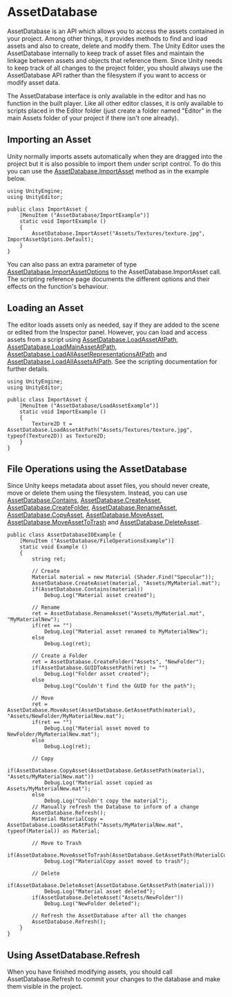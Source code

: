 AssetDatabase
=============


AssetDatabase is an API which allows you to access the assets contained in your project. Among other things, it provides methods to find and load assets and also to create, delete and modify them. The Unity Editor uses the AssetDatabase internally to keep track of asset files and maintain the linkage between assets and objects that reference them. Since Unity needs to keep track of all changes to the project folder, you should always use the AssetDatabase API rather than the filesystem if you want to access or modify asset data.

The AssetDatabase interface is only available in the editor and has no function in the built player. Like all other editor classes, it is only available to scripts placed in the Editor folder (just create a folder named "Editor" in the main Assets folder of your project if there isn't one already).

Importing an Asset
------------------


Unity normally imports assets automatically when they are dragged into the project but it is also possible to import them under script control. To do this you can use the [AssetDatabase.ImportAsset](ScriptRef:AssetDatabase.ImportAsset.html) method as in the example below.



````
using UnityEngine;
using UnityEditor;

public class ImportAsset {
	[MenuItem ("AssetDatabase/ImportExample")]
	static void ImportExample ()
	{
		AssetDatabase.ImportAsset("Assets/Textures/texture.jpg", ImportAssetOptions.Default);
	}
}

````

You can also pass an extra parameter of type [AssetDatabase.ImportAssetOptions](ScriptRef:ImportAssetOptions.html) to the AssetDatabase.ImportAsset call. The scripting reference page documents the different options and their effects on the function's behaviour.


Loading an Asset
----------------


The editor loads assets only as needed, say if they are added to the scene or edited from the Inspector panel. However, you can load and access assets from a script using [AssetDatabase.LoadAssetAtPath](ScriptRef:AssetDatabase.LoadAssetAtPath.html), [AssetDatabase.LoadMainAssetAtPath](ScriptRef:AssetDatabase.LoadMainAssetAtPath.html), [AssetDatabase.LoadAllAssetRepresentationsAtPath](ScriptRef:AssetDatabase.LoadAllAssetRepresentationsAtPath.html) and [AssetDatabase.LoadAllAssetsAtPath](ScriptRef:AssetDatabase.LoadAllAssetsAtPath.html). See the scripting documentation for further details.



````
using UnityEngine;
using UnityEditor;

public class ImportAsset {
	[MenuItem ("AssetDatabase/LoadAssetExample")]
	static void ImportExample ()
	{
		Texture2D t = AssetDatabase.LoadAssetAtPath("Assets/Textures/texture.jpg", typeof(Texture2D)) as Texture2D;
	}
}

````


File Operations using the AssetDatabase
---------------------------------------


Since Unity keeps metadata about asset files, you should never create, move or delete them using the filesystem. Instead, you can use [AssetDatabase.Contains](ScriptRef:AssetDatabase.Contains.html), [AssetDatabase.CreateAsset](ScriptRef:AssetDatabase.CreateAsset.html), [AssetDatabase.CreateFolder](ScriptRef:AssetDatabase.CreateFolder.html), [AssetDatabase.RenameAsset](ScriptRef:AssetDatabase.RenameAsset.html), [AssetDatabase.CopyAsset](ScriptRef:AssetDatabase.CopyAsset.html), [AssetDatabase.MoveAsset](ScriptRef:AssetDatabase.MoveAsset.html), [AssetDatabase.MoveAssetToTrash](ScriptRef:AssetDatabase.MoveAssetToTrash.html) and [AssetDatabase.DeleteAsset](ScriptRef:AssetDatabase.DeleteAsset.html).




````
public class AssetDatabaseIOExample {
	[MenuItem ("AssetDatabase/FileOperationsExample")]
	static void Example ()
	{
		string ret;
		
		// Create
		Material material = new Material (Shader.Find("Specular"));
		AssetDatabase.CreateAsset(material, "Assets/MyMaterial.mat");
		if(AssetDatabase.Contains(material))
			Debug.Log("Material asset created");
		
		// Rename
		ret = AssetDatabase.RenameAsset("Assets/MyMaterial.mat", "MyMaterialNew");
		if(ret == "")
			Debug.Log("Material asset renamed to MyMaterialNew");
		else
			Debug.Log(ret);
		
		// Create a Folder
		ret = AssetDatabase.CreateFolder("Assets", "NewFolder");
		if(AssetDatabase.GUIDToAssetPath(ret) != "")
			Debug.Log("Folder asset created");
		else
			Debug.Log("Couldn't find the GUID for the path");
		
		// Move
		ret = AssetDatabase.MoveAsset(AssetDatabase.GetAssetPath(material), "Assets/NewFolder/MyMaterialNew.mat");
		if(ret == "")
			Debug.Log("Material asset moved to NewFolder/MyMaterialNew.mat");
		else
			Debug.Log(ret);
		
		// Copy
		if(AssetDatabase.CopyAsset(AssetDatabase.GetAssetPath(material), "Assets/MyMaterialNew.mat"))
			Debug.Log("Material asset copied as Assets/MyMaterialNew.mat");
		else
			Debug.Log("Couldn't copy the material");
		// Manually refresh the Database to inform of a change
		AssetDatabase.Refresh();
		Material MaterialCopy = AssetDatabase.LoadAssetAtPath("Assets/MyMaterialNew.mat", typeof(Material)) as Material;
		
		// Move to Trash
		if(AssetDatabase.MoveAssetToTrash(AssetDatabase.GetAssetPath(MaterialCopy)))
			Debug.Log("MaterialCopy asset moved to trash");
		
		// Delete
		if(AssetDatabase.DeleteAsset(AssetDatabase.GetAssetPath(material)))
			Debug.Log("Material asset deleted");
		if(AssetDatabase.DeleteAsset("Assets/NewFolder"))
			Debug.Log("NewFolder deleted");
		
		// Refresh the AssetDatabase after all the changes
		AssetDatabase.Refresh();
	}
}

````


Using AssetDatabase.Refresh
---------------------------


When you have finished modifying assets, you should call AssetDatabase.Refresh to commit your changes to the database and make them visible in the project.
